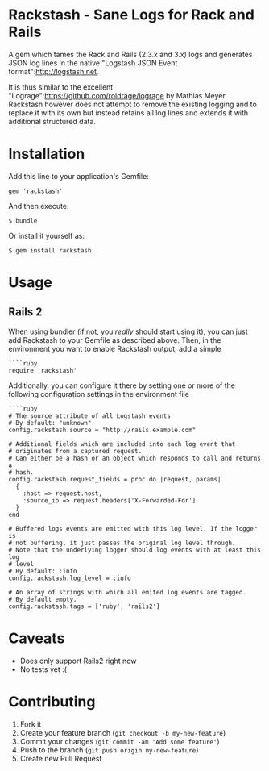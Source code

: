 # Rackstash - Sane Logs for Rack and Rails

A gem which tames the Rack and Rails (2.3.x and 3.x) logs and generates JSON
log lines in the native "Logstash JSON Event format":http://logstash.net.

It is thus similar to the excellent
"Lograge":https://github.com/roidrage/lograge by Mathias Meyer. Rackstash
however does not attempt to remove the existing logging and to replace it
with its own but instead retains all log lines and extends it with additional
structured data.


# Installation

Add this line to your application's Gemfile:

    gem 'rackstash'

And then execute:

    $ bundle

Or install it yourself as:

    $ gem install rackstash

# Usage

## Rails 2

When using bundler (if not, you *really* should start using it), you can just
add Rackstash to your Gemfile as described above. Then, in the environment
you want to enable Rackstash output, add a simple

    ````ruby
    require 'rackstash'

Additionally, you can configure it there by setting one or more of the
following configuration settings in the environment file

    ````ruby
    # The source attribute of all Logstash events
    # By default: "unknown"
    config.rackstash.source = "http://rails.example.com"

    # Additional fields which are included into each log event that
    # originates from a captured request.
    # Can either be a hash or an object which responds to call and returns a
    # hash.
    config.rackstash.request_fields = proc do |request, params|
      {
        :host => request.host,
        :source_ip => request.headers['X-Forwarded-For']
      }
    end

    # Buffered logs events are emitted with this log level. If the logger is
    # not buffering, it just passes the original log level through.
    # Note that the underlying logger should log events with at least this log
    # level
    # By default: :info
    config.rackstash.log_level = :info

    # An array of strings with which all emited log events are tagged.
    # By default empty.
    config.rackstash.tags = ['ruby', 'rails2']

# Caveats

* Does only support Rails2 right now
* No tests yet :(

# Contributing

1. Fork it
2. Create your feature branch (`git checkout -b my-new-feature`)
3. Commit your changes (`git commit -am 'Add some feature'`)
4. Push to the branch (`git push origin my-new-feature`)
5. Create new Pull Request
